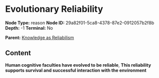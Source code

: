 # Evolutionary Reliability

**Node Type:** reason
**Node ID:** 29a82f01-5ca8-4378-87e2-0912057b2f8b
**Depth:** -1
**Terminal:** No

**Parent:** [Knowledge as Reliabilism](knowledge-as-reliabilism-thesis-72dce40c-4bce-46d9-be3b-311bf9457188.md)

## Content

**Human cognitive faculties have evolved to be reliable**, **This reliability supports survival and successful interaction with the environment**
